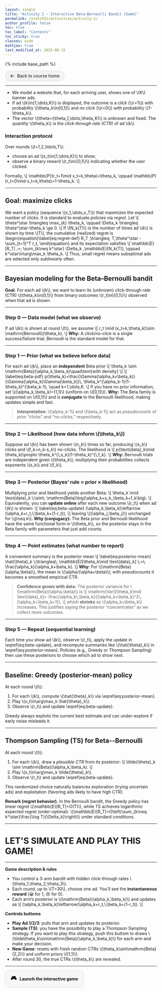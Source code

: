 ```yaml
---
layout: single
title: "Activity 2 — Interactive Beta–Bernoulli Bandit (Game)"
permalink: /stats551/activities/activity-2/
author_profile: false
toc: true
toc_label: "Contents"
toc_sticky: true
classes: wide
mathjax: true
last_modified_at: 2025-09-15
---
```


<style>
/* Remove the big background box */
.page, .page__content {
  background: none !important;
  box-shadow: none !important;
  border: none !important;
}
</style>




{% include base_path %}

<!-- Back button -->
<style>
.btn-back{
  display:inline-flex;align-items:center;gap:.5rem;
  padding:.48rem .9rem;border-radius:999px;
  background:#f2f2f2;border:1px solid #d9d9d9;color:#333;
  text-decoration:none;box-shadow:0 1px 2px rgba(0,0,0,.04);
  font-weight:500;transition:background .15s ease,border-color .15s ease,box-shadow .15s ease,transform .05s ease;
}
.btn-back:hover{ background:#ececec;border-color:#d0d0d0;box-shadow:0 2px 6px rgba(0,0,0,.06); }
.btn-back:active{ transform:translateY(1px); }
.btn-back > span:first-child{ font-size:1.1rem;line-height:1; }

/* Launch game button */
.btn-primary-lg{
  display:inline-flex;align-items:center;gap:.6rem;
  padding:.7rem 1.1rem;border-radius:12px;border:1px solid #d0d5dd;
  background:#f7f7f9;color:#111;text-decoration:none;font-weight:700;
  box-shadow:0 1px 2px rgba(0,0,0,.04), inset 0 -1px 0 rgba(255,255,255,.5);
  transition:transform .06s ease, box-shadow .15s ease, background .15s ease;
}
.btn-primary-lg:hover{ background:#f0f2f5; box-shadow:0 3px 10px rgba(0,0,0,.08); transform:translateY(-1px); }
.btn-primary-lg:active{ transform:translateY(0); }
.btn-primary-lg .emoji{ font-size:1.15rem; }
</style>

<p>
  <a href="{{ '/stats551/' | relative_url }}" class="btn-back" aria-label="Back to course home">
    <span>&#x2190;</span><span>Back to course home</span>
  </a>
</p>

---

- We model a website that, for each arriving user, shows one of \\(K\\) banner ads.  
- If ad \\(k\in\{1,\dots,K\}\\) is displayed, the outcome is a *click* (\\(r=1\\)) with probability \\(\theta_k\in[0,1]\\) and *no click* (\\(r=0\\)) with probability \\(1-\theta_k\\).  
- The vector \\(\theta=(\theta_1,\dots,\theta_K)\\) is unknown and fixed. The quantity \\(\theta_k\\) is the *click-through rate (CTR)* of ad \\(k\\).

### Interaction protocol
Over rounds \\(t=1,2,\ldots,T\\):
- choose an ad \\(x_t\in\{1,\dots,K\}\\) to show;
- observe a binary reward \\(r_t\in\\{0,1\\}\\) indicating whether the user clicked.

Formally,
\\[
\mathbb{P}(r_t=1\mid x_t=k,\theta)=\theta_k,
\qquad 
\mathbb{P}(r_t=0\mid x_t=k,\theta)=1-\theta_k.
\\]

---

## Goal: maximize clicks

We want a policy (sequence \\(x_1,\dots,x_T\\)) that maximizes the expected number of clicks. It is standard to evaluate policies via *regret*. Let
\\[
\theta^\star \triangleq \max_{k} \theta_k,
\qquad 
\Delta_k \triangleq \theta^\star-\theta_k \ge 0.
\\]
If \\(N_k(T)\\) is the number of times ad \\(k\\) is shown by time \\(T\\), the cumulative (realized) regret is
\begin{equation}\label{eq:regret-def}
R_T \;\triangleq\; T\,\theta^\star - \sum_{t=1}^T r_t,
\end{equation}
and its expectation satisfies
\\[
\mathbb{E}[R_T] \;=\; \sum_{k\neq k^\star} \Delta_k \,\mathbb{E}[N_k(T)],
\qquad 
k^\star\in\arg\max_k \theta_k.
\\]
Thus, small regret means suboptimal ads are selected only *sublinearly* often.

---

## Bayesian modeling for the Beta–Bernoulli bandit

**Goal.** For each ad \\(k\\), we want to learn its (unknown) click-through rate (CTR) \\(\\theta_k\\in(0,1)\\) from binary outcomes \\(r_t\\in\\{0,1\\}\\) observed when that ad is shown.

---

### Step 0 — Data model (what we observe)
If ad \\(k\\) is shown at round \\(t\\), we assume
\\[
r_t \\mid (x_t=k,\\theta_k)\\sim \\mathrm{Bernoulli}(\\theta_k).
\\]
**Why:** A click/no-click is a single success/failure trial; Bernoulli is the standard model for that.

---

### Step 1 — Prior (what we believe before data)
For each ad \\(k\\), place an **independent** Beta prior
\\[
\\theta_k \\sim \\mathrm{Beta}(\\alpha_k,\\beta_k)\\quad\\text{with density}
\\]
\\[
\\label{eq:beta-pdf}
p(\\theta_k)=\\frac{\\Gamma(\\alpha_k+\\beta_k)}{\\Gamma(\\alpha_k)\\Gamma(\\beta_k)}\\,
\\theta_k^{\\alpha_k-1}(1-\\theta_k)^{\\beta_k-1}, \\quad k=1,\\dots,K.
\\]
If you have no prior information, set \\((\\alpha_k,\\beta_k)=(1,1)\\) (uniform on \\([0,1]\\)).
**Why:** The Beta family is supported on \\((0,1)\\) and is **conjugate** to the Bernoulli likelihood, making updates simple and fast.

> **Interpretation:** \\(\\alpha_k-1\\) and \\(\\beta_k-1\\) act as *pseudocounts* of prior “clicks” and “no-clicks,” respectively.

---

### Step 2 — Likelihood (how data inform \\(\theta_k\\))
Suppose ad \\(k\\) has been shown \\(n_k\\) times so far, producing \\(s_k\\) clicks and \\(f_k=n_k-s_k\\) no-clicks. The likelihood is
\\[
p(\\text{data}_k\\mid \\theta_k)\\propto \\theta_k^{\\,s_k}(1-\\theta_k)^{\\,f_k}.
\\]
**Why:** Bernoulli trials are independent given \\(\theta_k\\); multiplying their probabilities collects exponents \\(s_k\\) and \\(f_k\\).

---

### Step 3 — Posterior (Bayes’ rule = prior × likelihood)
Multiplying prior and likelihood yields another Beta:
\\[
\\theta_k \\mid \\text{data}_k \\;\\sim\\; \\mathrm{Beta}\\big(\alpha_k+s_k,\;\beta_k+f_k\big).
\\]
Equivalently, you can **update online** after each new outcome \\(r_t\\) when ad \\(k\\) is shown:
\\[
\\label{eq:beta-update}
(\\alpha_k,\\beta_k)\\leftarrow (\\alpha_k+r_t,\\;\\beta_k+(1-r_t)),
\\]
leaving \\((\\alpha_j,\\beta_j)\\) unchanged for \\(j\\neq k\\).
**Why (conjugacy):** The Beta prior and Bernoulli likelihood have the same functional form in \\(\\theta_k\\), so the posterior stays in the Beta family with parameters that just add counts.

---

### Step 4 — Point estimates (what number to report)
A convenient summary is the posterior mean
\\[
\\label{eq:posterior-mean}
\\hat{\\theta}_k \\;\\triangleq\\; \\mathbb{E}[\\theta_k\\mid \\text{data}_k] \\;=\\; 
\\frac{\\alpha_k}{\\alpha_k+\\beta_k}.
\\]
**Why:** For \\(\\mathrm{Beta}(\\alpha,\\beta)\\), the mean is \\(\\alpha/(\\alpha+\\beta)\\); with pseudocounts it becomes a smoothed empirical CTR.

> **Confidence grows with data:** The posterior variance for \\(\\mathrm{Beta}(\\alpha,\\beta)\\) is
> \\[
> \\mathrm{Var}[\\theta_k\\mid \\text{data}_k]=
> \\frac{\\alpha_k\\,\\beta_k}{(\\alpha_k+\\beta_k)^2\\,(\alpha_k+\\beta_k+1)},
> \\]
> which **shrinks** as \\(\\alpha_k+\\beta_k\\) increases. This justifies saying the posterior “concentrates” as we collect more outcomes.

---

### Step 5 — Repeat (sequential learning)
Each time you show ad \\(k\\), observe \\(r_t\\), apply the update in \\eqref{eq:beta-update}, and recompute summaries like \\(\\hat{\\theta}_k\\) in \\eqref{eq:posterior-mean}. Policies (e.g., Greedy or Thompson Sampling) then use these posteriors to choose which ad to show next.

---

## Baseline: Greedy (posterior-mean) policy

At each round \\(t\\):
1. For each \\(k\\), compute \\(\hat{\theta}_k\\) via \eqref{eq:posterior-mean}.
2. Play \\(x_t\in\arg\max_k \hat{\theta}_k\\).
3. Observe \\(r_t\\) and update \eqref{eq:beta-update}.

Greedy always exploits the current best estimate and can under-explore if early noise misleads it.

---

## Thompson Sampling (TS) for Beta--Bernoulli

At each round \\(t\\):
1. For each \\(k\\), draw a *plausible CTR* from its posterior:
   \\[
   \tilde{\theta}_k \sim \mathrm{Beta}(\alpha_k,\beta_k).
   \\]
2. Play \\(x_t\in\arg\max_k \tilde{\theta}_k\\).
3. Observe \\(r_t\\) and update \eqref{eq:beta-update}.

This randomized choice naturally balances exploration (trying uncertain ads) and exploitation (favoring ads likely to have high CTR). 

**Remark (regret behavior).** In the Bernoulli bandit, the Greedy policy has linear regret \\(\mathbb{E}[R_T]=O(T)\\), while TS achieves logarithmic expected regret (order-optimal): \\(\mathbb{E}[R_T]=O\left(\sum_{k\neq k^\star}\frac{\log T}{\Delta_k}\right)\\) under standard conditions.

---

# LET'S SIMULATE AND PLAY THIS GAME!

---

**Game description & rules**

- You control a 3-arm bandit with hidden click-through rates \\(\\theta_1,\\theta_2,\\theta_3\\).  
- Each round, up to \\(T=30\\), choose one ad. You’ll see the **instantaneous reward** (😀 for 1, 😞 for 0).  
- Each arm’s posterior is \\(\\mathrm{Beta}(\\alpha_k,\\beta_k)\\) and updates as
\\[
(\\alpha_k,\\beta_k)\\leftarrow(\\alpha_k+r_t,\\;\\beta_k+(1-r_t)).
\\]

**Controls buttoms**
- **Play Ad 1/2/3**: pulls that arm and updates its posterior.  
- **Sample (TS)**: you have the possibility to play a Thompson Sampling strategy. If you want to play this strategy, push this buttom to draws \\(\\tilde\\theta_k\\sim\\mathrm{Beta}(\\alpha_k,\\beta_k)\\) for each arm and make your decision.
- **New Game**: resets with fresh random CTRs \\(\\theta_k\\sim\\mathrm{Beta}(2,2)\\) and uniform priors \\((1,1)\\).  
- After round 30, the true CTRs \\(\\theta_k\\) are revealed.

---

<p>
  <a class="btn-primary-lg" href="{{ '/stats551/activities/activity-2/game/' | relative_url }}">
    <span class="emoji">🎮</span> <span>Launch the interactive game</span>
  </a>
</p>
